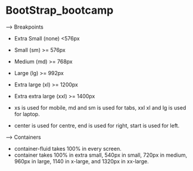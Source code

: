 # BootStrap_bootcamp
--> Breakpoints

- Extra Small (none) <576px
- Small (sm)  >= 576px
- Medium (md) >= 768px
- Large (lg) >= 992px
- Extra large (xl) >= 1200px
- Extra extra large (xxl) >= 1400px

- xs is used for mobile, md and sm is used for tabs, xxl xl and lg is used for laptop.

- center is used for centre, end is used for right, start is used for left.

--> Containers

- container-fluid takes 100% in every screen.
- container takes 100% in extra small, 540px in small, 720px in medium, 960px in large, 1140 in x-large, and 1320px in xx-large.
